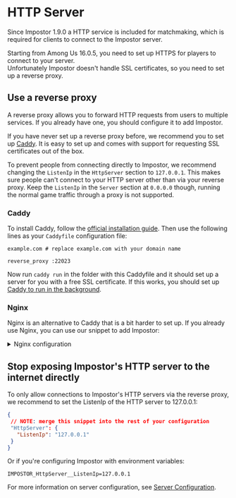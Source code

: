 # HTTP Server

Since Impostor 1.9.0 a HTTP service is included for matchmaking, which is required for clients to connect to the Impostor server.

Starting from Among Us 16.0.5, you need to set up HTTPS for players to connect to your server.\
Unfortunately Impostor doesn't handle SSL certificates, so you need to set up a reverse proxy.

## Use a reverse proxy

A reverse proxy allows you to forward HTTP requests from users to multiple services. If you already have one, you should configure it to add Impostor. 

If you have never set up a reverse proxy before, we recommend you to set up [Caddy](https://caddyserver.com/). It is easy to set up and comes with support for requesting SSL certificates out of the box.

To prevent people from connecting directly to Impostor, we recommend changing the `ListenIp` in the `HttpServer` section to `127.0.0.1`. This makes sure people can't connect to your HTTP server other than via your reverse proxy. Keep the `ListenIp` in the `Server` section at `0.0.0.0` though, running the normal game traffic through a proxy is not supported.

### Caddy

To install Caddy, follow the [official installation guide](https://caddyserver.com/docs/install). Then use the following lines as your `Caddyfile` configuration file:

```
example.com # replace example.com with your domain name

reverse_proxy :22023
```

Now run `caddy run` in the folder with this Caddyfile and it should set up a server for you with a free SSL certificate.
If this works, you should set up [Caddy to run in the background](https://caddyserver.com/docs/running).

### Nginx

Nginx is an alternative to Caddy that is a bit harder to set up. If you already use Nginx, you can use our snippet to add Impostor:

<details><summary>Nginx configuration</summary>

```nginx
server {
    listen 443 ssl http2;
    server_name example.com; # replace example.com with your domain name

    # Assuming you're using Certbot, replace example.com with your domain name
    ssl_certificate /etc/letsencrypt/live/example.com/fullchain.pem;
    ssl_certificate_key /etc/letsencrypt/live/example.com/privkey.pem;
    ssl_trusted_certificate /etc/letsencrypt/live/example.com/fullchain.pem;

    location / {
        proxy_pass http://localhost:22023; # Change the port to your HttpServer's ListenPort
        proxy_set_header X-Forwarded-For $remote_addr;
        proxy_set_header X-Forwarded-Proto $scheme;
    }
}

# Redirect all traffic to HTTPS
server {
    listen 80 default_server;
    location / {
        return 307 https://$host$request_uri;
    }
}
```

</details>

## Stop exposing Impostor's HTTP server to the internet directly

To only allow connections to Impostor's HTTP servers via the reverse proxy, we recommend to set the ListenIp of the HTTP server to 127.0.0.1:

```json
{
 // NOTE: merge this snippet into the rest of your configuration
 "HttpServer": {
   "ListenIp": "127.0.0.1"
 }
}
```

Or if you're configuring Impostor with environment variables:

```
IMPOSTOR_HttpServer__ListenIp=127.0.0.1
```

For more information on server configuration, see [Server Configuration](ServerConfiguration).